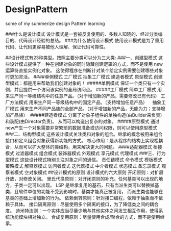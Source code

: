 # DesignPattern
some of my summerize design Pattern learning

###什么是设计模式
    设计模式是一套被反复使用的、多数人知晓的、经过分类编目的、代码设计经验的总结。
###为什么使用设计模式
    使用设计模式是为了重用代码、让代码更容易被他人理解、保证代码可靠性。

##设计模式有23种类型。按照主要分类可以分为三大类:
  ###一、创建型模式
    这些设计模式提供了一种在创建对象的同时隐藏创建逻辑的方式，而不是使用 new运算符直接实例化对象。
    这使得程序在判断针对某个给定实例需要创建哪些对象时更加灵活。
   ####单例模式 工厂模式 抽象工厂模式 建造者模式 原型模式
     创建型模式：都是用来帮助我们创建对象的！
   #####单例模式
    保证一个类只有一个实例，并且提供一个访问该实例的全局访问点。
   #####工厂模式
    简单工厂模式
    用来生产同一等级结构中的任意产品。（对于增加新的产品，需要修改已有代码）
    工厂方法模式
    用来生产同一等级结构中的固定产品。（支持增加任意产品）   
    抽象工厂模式
    用来生产不同产品族的全部产品。（对于增加新的产品，无能为力；支持增加产品族） 
   #####建造者模式
    分离了对象子组件的单独构造(由Builder来负责)和装配(由Director负责)。 从而可以构造出复杂的对象。
   #####原型模式
    通过new产生一个对象需要非常繁琐的数据准备或访问权限，则可以使用原型模式
  ###二、结构型模式
    这些设计模式关注类和对象的组合。继承的概念被用来组合接口和定义组合对象获得新功能的方式。
    核心作用：是从程序的结构上实现松耦合，从而可以扩大整体的类结构，用来解决更大的问题。
   ####适配器模式 桥接模式 过滤器模式 组合模式 装饰器模式 外观模式 享元模式 代理模式
  ###三、行为型模式
    这些设计模式特别关注对象之间的通信。
    责任链模式 命令模式 模板模式 策略模式    解释器模式 访问者模式 迭代器模式 中介者模式 状态模式  备忘录模式
    观察者模式     空对象模式
##设计模式的原则
    设计模式的六大原则
    开闭原则：对扩展开放，对修改关闭。
    里氏代换原则：对开闭原则的补充。任何基类可以出现的地方，子类一定可以出现。
    LSP 是继承复用的基石，只有当派生类可以替换掉基类，且软件单位的功能不受到影响时，基类才能真正被复用，
    而派生类也能够在基类的基础上增加新的行为。
    依赖倒转原则：针对接口编程，依赖于抽象而不依赖于具体。
    接口隔离原则：尽量使用多个隔离的接口，为了降低类之间的耦合度。
    迪米特法则：一个实体应当尽量少地与其他实体之间发生相互作用，使得系统功能模块相对独立。
    合成复用原则：尽量使用合成/聚合的方式，而不是使用继承。

